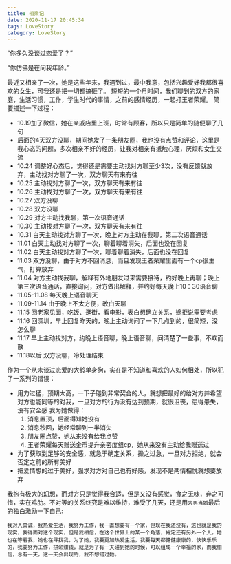 ```yaml
---
title: 相亲记
date: 2020-11-17 20:45:34
tags: LoveStory
category: LoveStory
---
```

“你多久没谈过恋爱了？”

“你仿佛是在问我年龄。”

<!-- more -->
最近又相亲了一次，她是这些年来，我遇到过，最中我意，包括兴趣爱好我都很喜欢的女生，可我还是把一切都搞砸了。
短短的一个月时间，我们聊到的双方的家庭，生活习惯，工作，学生时代的事情，之前的感情经历，一起打王者荣耀。
简要描述一下过程：
- 10.19加了微信，她在亲戚店里上班，时常有顾客，所以只是简单的随便聊了几句
- 后面的4天双方没聊，期间她发了一条朋友圈，我也没有点赞和评论，这里是我心态的问题，多次相亲不好的经历，让我对相亲有抵触心理，厌烦和女生交流
- 10.24 调整好心态后，觉得还是需要主动找对方聊至少3次，没有反馈就放弃，主动找对方聊了一次，双方聊天有来有往
- 10.25 主动找对方聊了一次，双方聊天有来有往
- 10.26 主动找对方聊了一次，双方聊天有来有往
- 10.27 双方没聊
- 10.28 双方没聊
- 10.29 对方主动找我聊，第一次语音通话
- 10.30 主动找对方聊了一次，双方聊天有来有往
- 10.31 白天主动找对方聊了一次，晚上对方主动在我聊，第二次语音通话
- 11.01 白天主动找对方聊了一次，聊着聊着消失，后面也没在回复
- 11.02 白天主动找对方聊了一次，聊着聊着消失，后面也没在回复
- 11.03 双方没聊，由于对方不回消息，而且发现王者荣耀里面有一个cp很生气，打算放弃
- 11.04 对方主动找我聊，解释有外地朋友过来需要接待，约好晚上再聊；晚上第三次语音通话，直接询问，对方做出解释，并约好每天晚上10：30语音聊
- 11.05-11.08 每天晚上语音聊天
- 11.09-11.14 由于晚上不太方便，改白天聊
- 11.15 回老家见面，吃饭、逛街，看电影，表白想确立关系，婉拒说需要考虑
- 11.16 回深圳，早上回复昨天的，晚上主动询问了一下几点到的，很简短，没怎么聊
- 11.17 早上主动找对方，约晚上语音聊，晚上语音聊，问清楚了一些事，不欢而散
- 11.18以后 双方没聊，冷处理结束

作为一个从未谈过恋爱的大龄单身狗，实在是不知道和喜欢的人如何相处，所以犯了一系列的错误：
- 用力过猛，预期太高，一下子碰到非常契合的人，就想把最好的给对方并希望对方也能同等的对我，一旦对方的行为没有达到预期，就很沮丧，患得患失，没有安全感
  我为她做得：
    1. 消息置顶，后面得知她没有
    2. 消息秒回，她经常聊到一半消失
    3. 朋友圈点赞，她从来没有给我点赞
    4. 王者荣耀每天赠送金币提升亲密度组cp，她从来没有主动给我赠送过
- 为了获取到足够的安全感，就急于确定关系，操之过急，一旦对方拒绝，就会否定之前的所有美好
- 把爱情想的过于美好，强求对方对自己也有好感，发现不是两情相悦就想要放弃

我抱有极大的幻想，而对方只是觉得我合适，但是又没有感觉，食之无味，弃之可惜，实在鸡肋。不对等的关系终究是难以维持，难受了几天，还是用`大男当婚`最后的独白激励一下自己:

`我对人真诚，我热爱生活，我努力工作，我一直想要有一个家，但现在我还没有，这也就是我的现实，我得面对这个现实，但是我相信，在这个世界上的某一个角落，肯定还有另外一个人，她也在等着我，她也在寻找我，为了她，我要更加热爱生活，我要每天都健健康康的，快快乐乐的，我要努力工作，拼命赚钱，就是为了有一天碰到她的时候，可以组成一个幸福的家，而我相信，总有一天，这一天会出现的，我不想错过她。`
